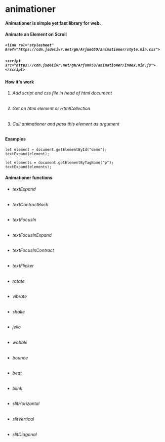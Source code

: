 # animationer
#### Animationer is simple yet fast library for web.
#### Animate an Element on Scroll 

##### `<link rel="stylesheet" href="https://cdn.jsdelivr.net/gh/Arjun059/animationer/style.min.css">`
##### `<script src="https://cdn.jsdelivr.net/gh/Arjun059/animationer/index.min.js"></script>`

#### How it's work 
1. ###### Add script and css file in head of html document 
2. ###### Get an html element or HtmlCollection
3. ###### Call animationer and pass this element as argument

#### Examples 


```
let element = document.getElementById("demo");
textExpand(element);

let elements = document.getElementByTagName("p");
textExpand(elements);

```

#### Animationer functions 
- ###### textExpand
- ###### textContractBack
- ###### textFocusIn
- ###### textFocusInExpand
- ###### textFocusInContract
- ###### textFlicker
- ###### rotate
- ###### vibrate
- ###### shake
- ###### jello
- ###### wobble 
- ###### bounce
- ###### beat
- ###### blink 
- ###### slitHorizontal
- ###### slitVertical 
- ###### slitDiagonal


